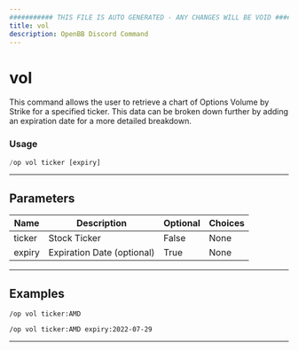 ```yaml
---
########### THIS FILE IS AUTO GENERATED - ANY CHANGES WILL BE VOID ###########
title: vol
description: OpenBB Discord Command
---
```


# vol

This command allows the user to retrieve a chart of Options Volume by Strike for a specified ticker. This data can be broken down further by adding an expiration date for a more detailed breakdown.

### Usage

```python wordwrap
/op vol ticker [expiry]
```

---

## Parameters

| Name | Description | Optional | Choices |
| ---- | ----------- | -------- | ------- |
| ticker | Stock Ticker | False | None |
| expiry | Expiration Date (optional) | True | None |


---

## Examples

```
/op vol ticker:AMD
```

```
/op vol ticker:AMD expiry:2022-07-29
```

---

